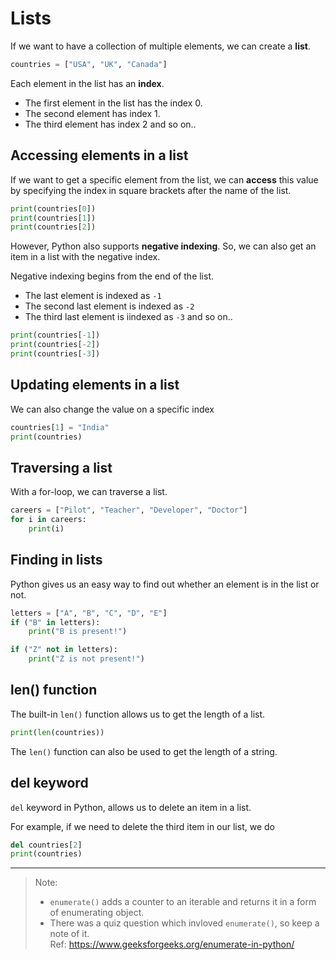 # Lists

If we want to have a collection of multiple elements, we can create a **list**.

```python
countries = ["USA", "UK", "Canada"]
```

Each element in the list has an **index**.
* The first element in the list has the index 0.
* The second element has index 1.
* The third element has index 2 and so on..

## Accessing elements in a list
If we want to get a specific element from the list, we can **access** this value by specifying the index in square brackets after the name of the list.
```python
print(countries[0])
print(countries[1])
print(countries[2])
```
However, Python also supports **negative indexing**. So, we can also get an item in a list with the negative index.

Negative indexing begins from the end of the list.
* The last element is indexed as `-1`
* The second last element is indexed as `-2`
* The third last element is iindexed as `-3` and so on..
```python
print(countries[-1])
print(countries[-2])
print(countries[-3])
```
## Updating elements in a list
We can also change the value on a specific index
```python
countries[1] = "India"
print(countries)
```
## Traversing a list
With a for-loop, we can traverse a list. 
```python
careers = ["Pilot", "Teacher", "Developer", "Doctor"]
for i in careers:
    print(i)
```
## Finding in lists
Python gives us an easy way to find out whether an element is in the list or not.
```python
letters = ["A", "B", "C", "D", "E"]
if ("B" in letters):
    print("B is present!")

if ("Z" not in letters):
    print("Z is not present!")
```
## len() function
The built-in `len()` function allows us to get the length of a list.
```python
print(len(countries))
```
The `len()` function can also be used to get the length of a string.

## del keyword
`del` keyword in Python, allows us to delete an item in a list. 

For example, if we need to delete the third item in our list, we do
```python
del countries[2]
print(countries)
```
---
> Note:  
> * `enumerate()` adds a counter to an iterable and returns it in a form of enumerating object.
> * There was a quiz question which invloved `enumerate()`, so keep a note of it.  
Ref: 
> https://www.geeksforgeeks.org/enumerate-in-python/ 